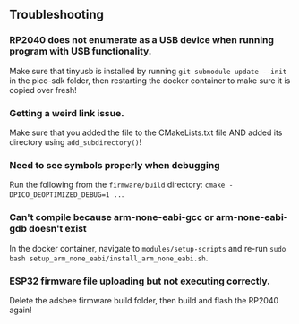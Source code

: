 ## Troubleshooting
### RP2040 does not enumerate as a USB device when running program with USB functionality.

Make sure that tinyusb is installed by running `git submodule update --init` in the pico-sdk folder, then restarting the docker container to make sure it is copied over fresh!

### Getting a weird link issue.

Make sure that you added the file to the CMakeLists.txt file AND added its directory using `add_subdirectory()`!

### Need to see symbols properly when debugging

Run the following from the `firmware/build` directory: `cmake -DPICO_DEOPTIMIZED_DEBUG=1 ..`.

### Can't compile because arm-none-eabi-gcc or arm-none-eabi-gdb doesn't exist

In the docker container, navigate to `modules/setup-scripts` and re-run `sudo bash setup_arm_none_eabi/install_arm_none_eabi.sh`.

### ESP32 firmware file uploading but not executing correctly.

Delete the adsbee firmware build folder, then build and flash the RP2040 again!